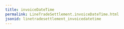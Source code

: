 ```yaml
---
title: invoiceDateTime
permalink: LineTradeSettlement.invoiceDateTime.html
jsonid: linetradesettlement_invoicedatetime
---
```

